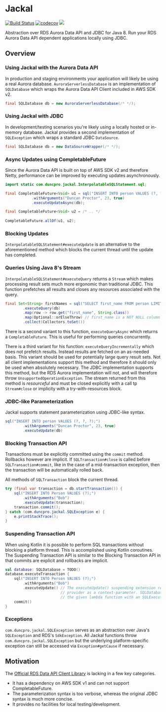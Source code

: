 # Jackal
[![Build Status](https://travis-ci.com/duncpro/jackal.svg?branch=master)](https://travis-ci.com/duncpro/jackal)
[![codecov](https://codecov.io/gh/duncpro/jackal/branch/master/graph/badge.svg?token=B5MZD14GUT)](https://codecov.io/gh/duncpro/jackal)
[![](https://jitpack.io/v/com.duncpro/jackal.svg)](https://jitpack.io/#com.duncpro/jackal)

Abstraction over RDS Aurora Data API and JDBC for Java 8.
Run your RDS Aurora Data API dependent applications locally using JDBC. 

## Overview
### Using Jackal with the Aurora Data API
In production and staging environments your application will likely be using
a real Aurora database. `AuroraServerlessDatabase` is an implementation of `SQLDatabase` which wraps
the Aurora Data API Client included in AWS SDK v2.
```java
final SQLDatabase db = new AuroraServerlessDatabase(/* */);
```
### Using Jackal with JDBC
In development/testing scenarios you're likely using a locally hosted or in-memory database.
Jackal provides a second implementation of `SQLException`
which wraps a standard JDBC `DataSource`. 
```java
final SQLDatabase db = new DataSourceWrapper(/* */);
```
### Async Updates using CompletableFuture
Since the Aurora Data API is built on top of AWS SDK v2 and therefore Netty, performance can be improved by executing 
updates asynchronously.
```java
import static com.duncpro.jackal.InterpolatableSQLStatement.sql;

final CompletableFuture<Void> u1 = sql("INSERT INTO person VALUES (?, ?, ?);")
            .withArguments("Duncan Proctor", 23, true)
            .executeUpdateAsync(db);

final CompletableFuture<Void> u2 = /* .. */
        
CompletableFuture.allOf(u1, u2);
```
### Blocking Updates
`InterpolatableSQLStatement#executeUpdate` is an alternative to the aforementioned method which blocks
the current thread until the update has completed. 

### Queries Using Java 8's Stream
`InterpolatableSQLStatement#executeQuery` returns a `Stream` which makes processing result sets much more ergonomic than
traditional JDBC. This function prefetches all results and closes any resources associated with the query.
```java
final Set<String> firstNames = sql("SELECT first_name FROM person LIMIT 10;")
        .executeQuery(db)
        .map(row -> row.get("first_name", String.class))
        .map(Optional::orElseThrow) // first_name is a NOT NULL column
        .collect(Collectors.toSet())
```
There is a second variant to this function, `executeQueryAsync` which returns a `CompletableFuture`. This is useful for 
performing queries concurrently. 

There is a third variant for his function: `executeQueryIncrementally` which does not prefetch results. Instead results
are fetched on an as-needed basis. This variant should be used for potentially
large query result sets. Not all client implementations support this method and therefore
it should only be used when absolutely necessary. The JDBC implementation supports this method, but
the RDS Aurora implementation will not, and will therefore throw `UnsupportedOperationException`.
The stream returned from this method is *resourceful* and must be closed explicitly with a call tp
`Stream#close` or implicity with a try-with-resources block.
### JDBC-like Parameterization
Jackal supports statement parameterization using JDBC-like syntax.

```java
sql("INSERT INTO person VALUES (?, ?, ?);")
        .withArguments("Duncan Proctor", 23, true)
        .executeUpdate(db)
```

### Blocking Transaction API
Transactions must be explicitly committed using the `commit` method.
Rollbacks however are implicit. If `SQLTransaction#close` is called before
`SQLTransaction#commit`, like in the case of a mid-transaction exception, then
the transaction will be automatically rolled back.

All methods of `SQLTransaction` block the current thread.
```java
try (final var transaction = db.startTransaction()) {
    sql("INSERT INTO Person VALUES (?);")
        .withArguments("Bob")
        .executeUpdate(transaction);
    transaction.commit();
} catch (com.duncpro.jackal.SQLException e) {
    e.printStackTrace();
}
```

### Suspending Transaction API
When using Kotlin it is possible to perform SQL transactions without blocking a platform thread.
This is accomplished using Kotlin coroutines. The Suspending Transaction API is similar to
the Blocking Transaction API in that commits are explicit and rollbacks are implicit.
```kotlin
val database: SQLDatabase = TODO()
database.executeTransaction {
    sql("INSERT INTO Person VALUES (?);")
        .withArguments("Bob")
        .executeUpdate() // The executeUpdate() suspending extension receives SQLExecutorProvider
                         // provider as a context-parameter. SQLDatabase.executeTransaction invokes
                         // the given lambda function with an SQLExecutorProvider in the context.
    commit()
}
```
### Exceptions
`com.duncpro.jackal.SQLException` serves as an abstraction over Java's `SQLException` and RDS's `SdkException`.
All Jackal functions throw `com.duncpro.jackal.SQLException` but the underlying platform-specific exception
can still be accessed via `Exception#getCause` if necessary.

## Motivation
The [Official RDS Data API Client Library](https://github.com/awslabs/rds-data-api-client-library-java) is
  lacking in a few key categories.
  - It has a dependency on AWS SDK v1 and can not support
    CompletableFuture. 
  - The parameterization syntax is too verbose, whereas the original JDBC
    syntax is much more concise.
  - It provides no facilities for local testing/development.
